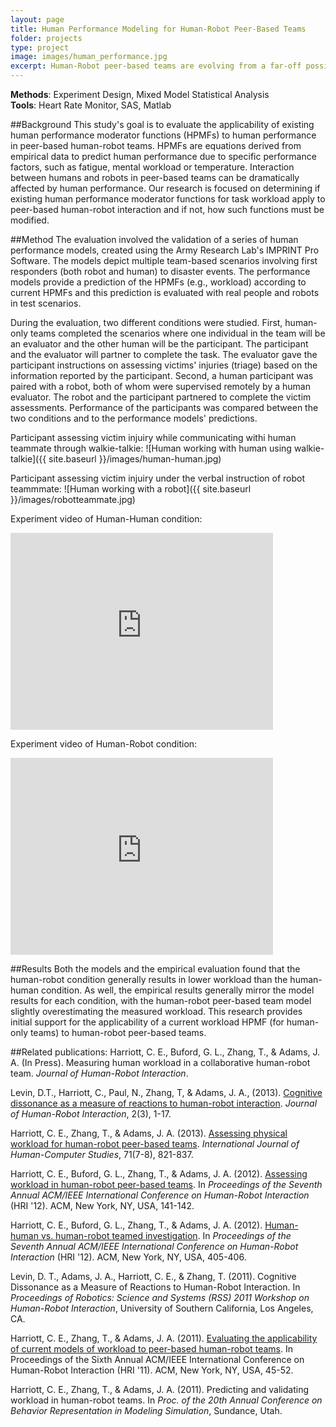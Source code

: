 ```yaml
---
layout: page
title: Human Performance Modeling for Human-Robot Peer-Based Teams
folder: projects
type: project
image: images/human_performance.jpg
excerpt: Human-Robot peer-based teams are evolving from a far-off possibility into a reality. Human Performance Moderator Functions (HPMFs) can be used to predict human behavior by incorporating the effects of internal and external influences such as fatigue and workload. This research focuses on determining the applicability of workload HPMFs in team tasks for first response mass casualty triage incidents between a Human-Human and a Human-Robot team. 
---
```


**Methods**: Experiment Design, Mixed Model Statistical Analysis  
**Tools**: Heart Rate Monitor, SAS, Matlab

##Background
This study's goal is to evaluate the applicability of existing human performance moderator functions (HPMFs) to human performance in peer-based human-robot teams. HPMFs are equations derived from empirical data to predict human performance due to specific performance factors, such as fatigue, mental workload or temperature. Interaction between humans and robots in peer-based teams can be dramatically affected by human performance. Our research is focused on determining if existing human performance moderator functions for task workload apply to peer-based human-robot interaction and if not, how such functions must be modified.

##Method
The evaluation involved the validation of a series of human performance models, created using the Army Research Lab's IMPRINT Pro Software. The models depict multiple team-based scenarios involving first responders (both robot and human) to disaster events. The performance models provide a prediction of the HPMFs (e.g., workload) according to current HPMFs and this prediction is evaluated with real people and robots in test scenarios.

During the evaluation, two different conditions were studied. First, human-only teams completed the scenarios where one individual in the team will be an evaluator and the other human will be the participant. The participant and the evaluator will partner to complete the task. The evaluator gave the participant instructions on assessing victims' injuries (triage) based on the information reported by the participant. Second, a human participant was paired with a robot, both of whom were supervised remotely by a human evaluator. The robot and the participant partnered to complete the victim assessments. Performance of the participants was compared between the two conditions and to the performance models' predictions.

Participant assessing victim injuiry while communicating withi human teammate through walkie-talkie:
![Human working with human using walkie-talkie]({{ site.baseurl }}/images/human-human.jpg)

Participant assessing victim injuiry under the verbal instruction of robot teammmate:
![Human working with a robot]({{ site.baseurl }}/images/robotteammate.jpg)

Experiment video of Human-Human condition:  
<iframe width="420" height="315" src="https://www.youtube.com/embed/yjTOb_Rbboo" frameborder="0" allowfullscreen></iframe>

Experiment video of Human-Robot condition:
<iframe width="420" height="315" src="https://www.youtube.com/embed/JKVOSJJHb6c" frameborder="0" allowfullscreen></iframe>

##Results
Both the models and the empirical evaluation found that the human-robot condition generally results in lower workload than the human-human condition. As well, the empirical results generally mirror the model results for each condition, with the human-robot peer-based team model slightly overestimating the measured workload. This research provides initial support for the applicability of a current workload HPMF (for human-only teams) to human-robot peer-based teams.

<!--
A model representing workload for each team was developed using IMPRINT Pro. The results from an empirical evaluation were compared to the model results. While significant differences between the two conditions were not found in all data, there was a general trend that workload in the human-robot condition was slightly lower than the workload experienced in the human-human condition. This trend was predicted by the IMPRINT Pro models. These results are the first to indicate that existing HPMFs can be applied to human-robot peer-based teams.
-->	

##Related publications:
Harriott, C. E., Buford, G. L., Zhang, T., & Adams, J. A. (In Press). Measuring human workload in a collaborative human-robot team. *Journal of Human-Robot Interaction*.

Levin, D.T., Harriott, C., Paul, N., Zhang, T, & Adams, J. A., (2013). [Cognitive dissonance as a measure of reactions to human-robot interaction](http://www.hri-journal.org/index.php/HRI/article/view/3). *Journal of Human-Robot Interaction*, 2(3), 1-17.

Harriott, C. E., Zhang, T., & Adams, J. A. (2013). [Assessing physical workload for human-robot peer-based teams](http://www.sciencedirect.com/science/article/pii/S1071581913000578). *International Journal of Human-Computer Studies*, 71(7-8), 821-837.

Harriott, C. E., Buford, G. L., Zhang, T., & Adams, J. A. (2012). [Assessing workload in human-robot peer-based teams](http://dl.acm.org/citation.cfm?id=2157725). In *Proceedings of the Seventh Annual ACM/IEEE International Conference on Human-Robot Interaction* (HRI '12). ACM, New York, NY, USA, 141-142.

Harriott, C. E., Buford, G. L., Zhang, T., & Adams, J. A. (2012). [Human-human vs. human-robot teamed investigation](http://dl.acm.org/citation.cfm?id=2157820). In *Proceedings of the Seventh Annual ACM/IEEE International Conference on Human-Robot Interaction* (HRI '12). ACM, New York, NY, USA, 405-406. 

Levin, D. T., Adams, J. A., Harriott, C. E., & Zhang, T. (2011). Cognitive Dissonance as a Measure of Reactions to Human-Robot Interaction. In *Proceedings of Robotics: Science and Systems (RSS) 2011 Workshop on Human-Robot Interaction*, University of Southern California, Los Angeles, CA.

Harriott, C. E., Zhang, T., & Adams, J. A. (2011). [Evaluating the applicability of current models of workload to peer-based human-robot teams](http://dl.acm.org/citation.cfm?id=1957670). In Proceedings of the Sixth Annual ACM/IEEE International Conference on Human-Robot Interaction (HRI '11). ACM, New York, NY, USA, 45-52.

Harriott, C. E., Zhang, T., & Adams, J. A. (2011). Predicting and validating workload in human-robot teams. In *Proc. of the 20th Annual Conference on Behavior Representation in Modeling Simulation*, Sundance, Utah.